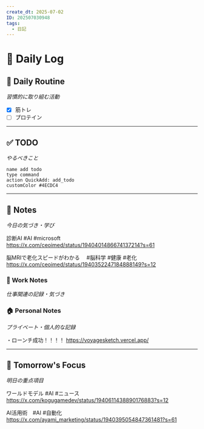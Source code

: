 ```yaml
---
create_dt: 2025-07-02
ID: 202507030948
tags:
  - 日記
---
```


# 📅 Daily Log

## 💪 Daily Routine
*習慣的に取り組む活動*

- [x] 筋トレ
- [ ] プロテイン

---

## ✅ TODO
*やるべきこと*

```button
name add todo
type command
action QuickAdd: add_todo
customColor #4ECDC4
```

---

## 📝 Notes
*今日の気づき・学び*

診断AI
#AI #microsoft
https://x.com/ceoimed/status/1940401486674137214?s=61

脳MRIで老化スピードがわかる　
#脳科学 #健康 #老化
https://x.com/ceoimed/status/1940352247184888149?s=12



### 💼 Work Notes
*仕事関連の記録・気づき*



### 🏠 Personal Notes  
*プライベート・個人的な記録*

・ローンチ成功！！！！
https://voyagesketch.vercel.app/

---

## 🎯 Tomorrow's Focus
*明日の重点項目*

ワールドモデル #AI #ニュース 
https://x.com/kogugamedev/status/1940611438890176883?s=12

AI活用術　#AI #自動化
https://x.com/ayami_marketing/status/1940395054847361481?s=61
